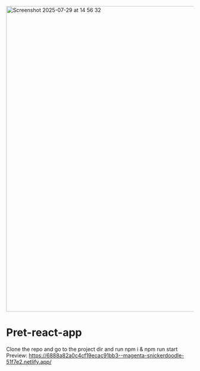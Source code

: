<img width="1512" height="821" alt="Screenshot 2025-07-29 at 14 56 32" src="https://github.com/user-attachments/assets/19cd189c-e403-4b44-83af-305293d97b16" />

# Pret-react-app

Clone the repo and go to the project dir and run npm i & npm run start
Preview: https://6888a82a0c4cf19ecac91bb3--magenta-snickerdoodle-51f7e2.netlify.app/
